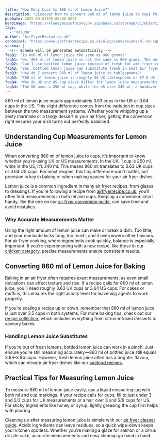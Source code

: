 ```yaml
---
title: "How Many Cups Is 860 ml of Lemon Juice?"
description: "Discover how to convert 860 ml of lemon juice to cups for perfect air fryer recipes every time. Get precise measurements now!"
pubDate: 2025-08-01T00:00:00.000Z
heroImage: "https://klueoymssxwfnxsvcyhv.supabase.co/storage/v1/object/public/Shmucket/how-many-cups-is-860-ml-of-lemon-juice.webp"
tags:
  - "volume"
author: "AirFryerRecipe.co.uk"
canonical: "https://www.airfryerrecipe.co.uk/blog/conversions/ml-to-cups/how-many-cups-is-860-ml-of-lemon-juice"
schema: |
  <!-- Schema will be generated automatically -->
faqQ1: "Is 860 ml of lemon juice the same as 860 grams?"
faqA1: "No, 860 ml of lemon juice is not the same as 860 grams. The weight of lemon juice depends on its density, which is roughly 1.03 grams per ml. This means 860 ml of lemon juice weighs about 886 grams. For precise baking, always measure by volume (ml or cups) unless the recipe specifies weight."
faqQ2: "Can I use bottled lemon juice instead of fresh for air fryer recipes?"
faqA2: "Yes, bottled lemon juice can substitute fresh in most air fryer recipes. However, fresh lemon juice often has a brighter, more vibrant flavour. If using bottled, stick to the same measurement—860 ml equals about 3.63–3.64 cups—and adjust seasoning to taste."
faqQ3: "How do I convert 860 ml of lemon juice to tablespoons?"
faqA3: "860 ml of lemon juice is roughly 58 UK tablespoons or 57.5 US tablespoons. Since tablespoons vary slightly between regions, check your recipe’s origin. For air fryer sauces or dressings, a measuring spoon set ensures accuracy."
faqQ4: "Why do UK and US cup sizes differ for lemon juice measurements?"
faqA4: "The UK uses a 250 ml cup, while the US uses 240 ml, a holdover from historical measurement systems. This small difference (10 ml per cup) rarely affects air fryer recipes, but for precision baking, it’s best to stick to one system. Always check which cup size your recipe uses."
---
```

<p>860 ml of lemon juice equals approximately 3.63 cups in the UK or 3.64 cups in the US. This slight difference comes from the variation in cup sizes between the two measurement systems. Whether you're whipping up a zesty marinade or a tangy dessert in your air fryer, getting the conversion right ensures your dish turns out perfectly balanced.</p>  

<h2>Understanding Cup Measurements for Lemon Juice</h2>  
<p>When converting 860 ml of lemon juice to cups, it’s important to know whether you’re using UK or US measurements. In the UK, 1 cup is 250 ml, while in the US, it’s 240 ml. This means 860 ml translates to 3.63 UK cups or 3.64 US cups. For most recipes, this tiny difference won’t matter, but precision is key in baking or when making sauces for your air fryer dishes.</p>  

<p>Lemon juice is a common ingredient in many air fryer recipes, from glazes to dressings. If you’re following a recipe from <a href=https://www.airfryerrecipe.co.uk/>airfryerrecipe.co.uk</a>, you’ll often find measurements in both ml and cups. Keeping a conversion chart handy, like the one on our <a href=https://www.airfryerrecipe.co.uk/air-fryer-conversion-chart>air fryer conversion guide</a>, can save time and avoid mistakes.</p>  

<h3>Why Accurate Measurements Matter</h3>  
<p>Using the right amount of lemon juice can make or break a dish. Too little, and your marinade lacks tang; too much, and it overpowers other flavours. For air fryer cooking, where ingredients cook quickly, balance is especially important. If you’re experimenting with a new recipe, like those in our <a href=https://www.airfryerrecipe.co.uk/recipe-category/chicken>chicken category</a>, precise measurements ensure consistent results.</p>  

<h2>Converting 860 ml of Lemon Juice for Baking</h2>  
<p>Baking in an air fryer often requires exact measurements, as even small deviations can affect texture and rise. If a recipe calls for 860 ml of lemon juice, you’ll need roughly 3.63 UK cups or 3.64 US cups. For cakes or muffins, this ensures the right acidity level for leavening agents to work properly.</p>  

<p>If you’re scaling a recipe up or down, remember that 860 ml of lemon juice is just over 3.5 cups in both systems. For more baking tips, check out our <a href=https://www.airfryerrecipe.co.uk/recipes>recipe collection</a>, which includes everything from citrus-infused desserts to savoury bakes.</p>  

<h3>Handling Lemon Juice Substitutes</h3>  
<p>If you’re out of fresh lemons, bottled lemon juice can work in a pinch. Just ensure you’re still measuring accurately—860 ml of bottled juice still equals 3.63–3.64 cups. However, fresh lemon juice often has a brighter flavour, which can elevate air fryer dishes like our <a href=https://www.airfryerrecipe.co.uk/recipe-category/seafood>seafood recipes</a>.</p>  

<h2>Practical Tips for Measuring Lemon Juice</h2>  
<p>To measure 860 ml of lemon juice easily, use a liquid measuring jug with both ml and cup markings. If your recipe calls for cups, fill to just under 3 and 2/3 cups for UK measurements or a hair over 3 and 5/8 cups for US. For sticky ingredients like honey or syrup, lightly greasing the cup first helps with pouring.</p>  

<p>Cleaning up after measuring lemon juice is simple with our <a href=https://www.airfryerrecipe.co.uk/air-fryer-cleaner>air fryer cleaner guide</a>. Acidic ingredients can leave residues, so a quick wipe-down keeps your kitchen spotless. Whether you’re making a glaze for salmon or a citrus drizzle cake, accurate measurements and easy cleanup go hand in hand.</p>
